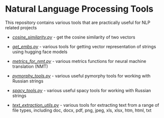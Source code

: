 # Natural Language Processing Tools

This repository contains various tools that are practically useful for NLP related projects

* [*cosine_similarity.py*](https://github.com/eistakovskii/NLP_projects/blob/main/NLP_tools/cosine_similarity.py) - get the cosine similarity of two vectors

* [*get_embs.py*](https://github.com/eistakovskii/NLP_projects/blob/main/NLP_tools/get_embs.py) - various tools for getting vector representation of strings using hugging face models

* [*metrics_for_nmt.py*](https://github.com/eistakovskii/NLP_projects/blob/main/NLP_tools/metrics_for_nmt.py) - various metrics functions for neural machine translation (NMT)

* [*pymorphy_tools.py*](https://github.com/eistakovskii/NLP_projects/blob/main/NLP_tools/pymorphy_tools.py) - various useful pymorphy tools for working with Russian strings

* [*spacy_tools.py*](https://github.com/eistakovskii/NLP_projects/blob/main/NLP_tools/spacy_tools.py) - various useful spacy tools for working with Russian strings

* [*text_extraction_utils.py*](https://github.com/eistakovskii/NLP_projects/blob/main/NLP_tools/text_extraction_utils.py) - various tools for extracting text from a range of file types, including doc, docx, pdf, png, jpeg, xls, xlsx, htm, html, txt 
